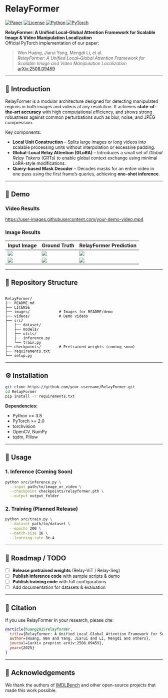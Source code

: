 # RelayFormer

[![Paper](https://img.shields.io/badge/arXiv-2508.09459-b31b1b.svg)](https://arxiv.org/abs/2508.09459)
[![License](https://img.shields.io/badge/License-MIT-green.svg)](LICENSE)
[![Python](https://img.shields.io/badge/Python-3.8%2B-blue.svg)]()
[![PyTorch](https://img.shields.io/badge/PyTorch-2.x-orange.svg)]()

**RelayFormer: A Unified Local–Global Attention Framework for Scalable Image & Video Manipulation Localization**  
Official PyTorch implementation of our paper:  
> Wen Huang, Jiarui Yang, Mengdi Li, et al.  
> _RelayFormer: A Unified Local–Global Attention Framework for Scalable Image and Video Manipulation Localization_  
> [arXiv:2508.09459](https://arxiv.org/abs/2508.09459)

---

## 📌 Introduction
RelayFormer is a modular architecture designed for detecting manipulated regions in both images and videos at any resolution. It achieves **state-of-the-art accuracy** with high computational efficiency, and shows strong robustness against common perturbations such as blur, noise, and JPEG compression.

Key components:
- **Local Unit Construction** – Splits large images or long videos into scalable processing units without interpolation or excessive padding.
- **Global–Local Relay Attention (GLoRA)** – Introduces a small set of _Global Relay Tokens_ (GRTs) to enable global context exchange using minimal LoRA-style modifications.
- **Query-based Mask Decoder** – Decodes masks for an entire video in one pass using the first frame’s queries, achieving **one-shot inference**.

---

## 🎥 Demo

### Video Results
https://user-images.githubusercontent.com/your-demo-video.mp4

### Image Results
| Input Image | Ground Truth | RelayFormer Prediction |
|-------------|--------------|------------------------|
| ![](images/input1.jpg) | ![](images/gt1.jpg) | ![](images/pred1.jpg) |
| ![](images/input2.jpg) | ![](images/gt2.jpg) | ![](images/pred2.jpg) |

---

## 📂 Repository Structure

```

RelayFormer/
├── README.md
├── LICENSE
├── images/             # Images for README/demo
├── videos/             # Demo videos
├── src/
│   ├── dataset/
│   ├── models/
│   ├── utils/
│   ├── inference.py
│   └── train.py
├── checkpoints/        # Pretrained weights (coming soon)
├── requirements.txt
└── setup.py

````

---

## ⚙️ Installation

```bash
git clone https://github.com/your-username/RelayFormer.git
cd RelayFormer
pip install -r requirements.txt
````

**Dependencies:**

* Python >= 3.8
* PyTorch >= 2.0
* torchvision
* OpenCV, NumPy
* tqdm, Pillow

---

## 🚀 Usage

### 1. Inference (Coming Soon)

```bash
python src/inference.py \
  --input path/to/image_or_video \
  --checkpoint checkpoints/relayformer.pth \
  --output output_folder
```

### 2. Training (Planned Release)

```bash
python src/train.py \
  --dataset path/to/dataset \
  --epochs 200 \
  --batch-size 16 \
  --learning-rate 3e-4
```

---

## 📅 Roadmap / TODO

* [ ] **Release pretrained weights** (Relay-ViT / Relay-Seg)
* [ ] **Publish inference code** with sample scripts & demo
* [ ] **Publish training code** with full configurations
* [ ] Add documentation for datasets & evaluation

---

## 📄 Citation

If you use RelayFormer in your research, please cite:

```bibtex
@article{huang2025relayformer,
  title={RelayFormer: A Unified Local-Global Attention Framework for Scalable Image and Video Manipulation Localization},
  author={Huang, Wen and Yang, Jiarui and Li, Mengdi and others},
  journal={arXiv preprint arXiv:2508.09459},
  year={2025}
}
```

---

## 🙏 Acknowledgements

We thank the authors of [IMDLBench](https://github.com/IMDLBench) and other open-source projects that made this work possible.
